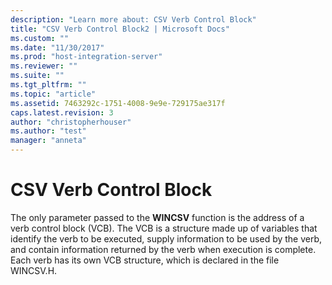 ```yaml
---
description: "Learn more about: CSV Verb Control Block"
title: "CSV Verb Control Block2 | Microsoft Docs"
ms.custom: ""
ms.date: "11/30/2017"
ms.prod: "host-integration-server"
ms.reviewer: ""
ms.suite: ""
ms.tgt_pltfrm: ""
ms.topic: "article"
ms.assetid: 7463292c-1751-4008-9e9e-729175ae317f
caps.latest.revision: 3
author: "christopherhouser"
ms.author: "test"
manager: "anneta"
---
```

# CSV Verb Control Block
The only parameter passed to the **WINCSV** function is the address of a verb control block (VCB). The VCB is a structure made up of variables that identify the verb to be executed, supply information to be used by the verb, and contain information returned by the verb when execution is complete. Each verb has its own VCB structure, which is declared in the file WINCSV.H.
